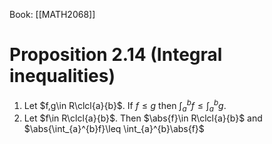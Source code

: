 Book: [[MATH2068]]
# Proposition 2.14 (Integral inequalities)
1. Let $f,g\in R\clcl{a}{b}$. If $f\leq g$ then $\int_{a}^{b}f\leq \int_{a}^{b}g$.
2. Let $f\in R\clcl{a}{b}$. Then $\abs{f}\in R\clcl{a}{b}$ and $\abs{\int_{a}^{b}f}\leq \int_{a}^{b}\abs{f}$